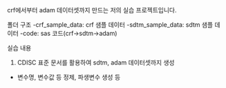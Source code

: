 
crf에서부터 adam 데이터셋까지 만드는 저의 실습 프로젝트입니다.

폴더 구조
-crf_sample_data: crf 샘플 데이터
-sdtm_sample_data: sdtm 샘플 데이터
-code: sas 코드(crf->sdtm->adam)

실습 내용
1. CDISC 표준 문서를 활용하여 sdtm, adam 데이터셋까지 생성
- 변수명, 변수값 등 정제, 파생변수 생성 등
